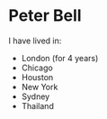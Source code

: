 # Peter Bell
I have lived in:
* London (for 4 years)
* Chicago
* Houston
* New York
* Sydney
* Thailand
